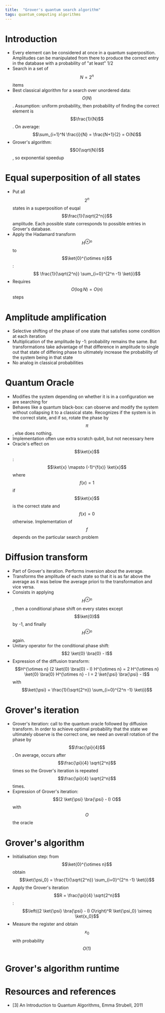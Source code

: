 ```yaml
---
title:  "Grover's quantum search algorithm"
tags: quantum_computing algorithms
---
```

$$
\newcommand{\bra}[1]{\left< #1 \right|}
\newcommand{\ket}[1]{\left| #1 \right>}
\newcommand{\bk}[2]{\left< #1 \middle| #2 \right>}
\newcommand{\bke}[3]{\left< #1 \middle| #2 \middle| #3 \right>}
$$

# Introduction
* Every element can be considered at once in a quantum superposition. Amplitudes can be manipulated from there to produce the correct entry in the database with a probability of "at least" 1/2
* Search in a set of $$N=2^n$$ items
* Best classical algorithm for a search over unordered data: $$O(N)$$. Assumption: uniform probability, then probability of finding the correct element is $$\frac{1}{N}$$. On average: $$\sum_{i=1}^N \frac{i}{N} = \frac{N+1}{2} = O(N)$$
* Grover's algorithm: $$O(\sqrt{N})$$, so exponential speedup

# Equal superposition of all states
* Put all $$2^n$$ states in a superposition of euqal $$\frac{1}{\sqrt{2^n}}$$ amplitude. Each possible state corresponds to possible entries in Grover's database.
* Apply the Hadamard transform $$H^{\otimes n}$$ to $$\ket{0}^{\otimes n}$$: $$ \frac{1}{\sqrt{2^n}} \sum_{i=0}^{2^n -1} \ket{i}$$
* Requires $$O(\log N) = O(n)$$ steps

# Amplitude amplification
* Selective shifting of the phase of one state that satisfies some condition at each iteration
* Multiplication of the amplitude by -1: probability remains the same. But transformations take advantage of that difference in amplitude to single out that state of differing phase to ultimately increase the probability of the system being in that state
* No analog in classical probabilities

# Quantum Oracle
* Modifies the system depending on whether it is in a configuration we are searching for
* Behaves like a quantum black-box: can observe and modify the system without collapsing it to a classical state. Recognizes if the system is in the correct state, and if so, rotate the phase by $$\pi$$, else does nothing.
* Implementation often use extra scratch qubit, but not necessary here
* Oracle's effect on $$\ket{x}$$: $$\ket{x} \mapsto (-1)^{f(x)} \ket{x}$$ where $$f(x)=1$$ if $$\ket{x}$$ is the correct state and $$f(x)=0$$ otherwise. Implementation of $$f$$ depends on the particular search problem

# Diffusion transform
* Part of Grover's iteration. Performs inversion about the average.
* Transforms the amplitude of each state so that it is as far above the average as it was below the average priori to the transformation and vice versa.
* Consists in applying $$H^{\otimes n}$$, then a conditional phase shift on every states except $$\ket{0}$$ by -1, and finally $$H^{\otimes n}$$ again.
* Unitary operator for the conditional phase shift: $$2 \ket{0} \bra{0} - I$$
* Expression of the diffusion transform: $$H^{\otimes n} (2 \ket{0} \bra{0} - I) H^{\otimes n} = 2 H^{\otimes n} \ket{0} \bra{0} H^{\otimes n} - I = 2 \ket{\psi} \bra{\psi} - I$$ with $$\ket{\psi} = \frac{1}{\sqrt{2^n}} \sum_{i=0}^{2^n -1} \ket{i}$$

# Grover's iteration
* Grover's iteration: call to the quantum oracle followed by diffusion transform. In order to achieve optimal probability that the state we ultimately observe is the correct one, we need an overall rotation of the phase by $$\frac{\pi}{4}$$. On average, occurs after $$\frac{\pi}{4} \sqrt{2^n}$$ times so the Grover's iteration is repeated $$\frac{\pi}{4} \sqrt{2^n}$$ times.
* Expression of Grover's iteration: $$(2 \ket{\psi} \bra{\psi} - I) O$$ with $$O$$ the oracle

# Grover's algorithm
* Initialisation step: from $$\ket{0}^{\otimes n}$$ obtain $$\ket{\psi_0} =  \frac{1}{\sqrt{2^n}} \sum_{i=0}^{2^n -1} \ket{i}$$
* Apply the Grover's iteration $$R = \frac{\pi}{4} \sqrt{2^n}$$: $$\left((2 \ket{\psi} \bra{\psi} - I) O\right)^R \ket{\psi_0} \simeq \ket{x_0}$$
* Measure the register and obtain $$x_0$$ with probability $$O(1)$$

# Grover's algorithm runtime





# Resources and references
* [3] An Introduction to Quantum Algorithms, Emma Strubell, 2011
